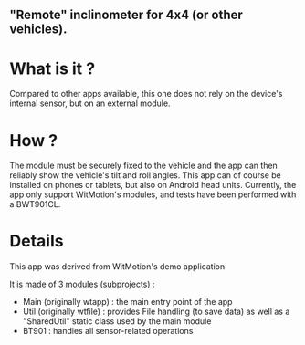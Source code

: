 ## "Remote" inclinometer for 4x4 (or other vehicles).

# What is it ?
Compared to other apps available, this one does not rely on the device's internal sensor, but on an external module.

# How ?
The module must be securely fixed to the vehicle and the app can then reliably show the vehicle's tilt and roll angles.
This app can of course be installed on phones or tablets, but also on Android head units.
Currently, the app only support WitMotion's modules, and tests have been performed with a BWT901CL.

# Details
This app was derived from WitMotion's demo application.

It is made of 3 modules (subprojects) :
 - Main (originally wtapp) : the main entry point of the app
 - Util (originally wtfile) : provides File handling (to save data) as well as a "SharedUtil" static class used by the main module 
 - BT901 : handles all sensor-related operations
